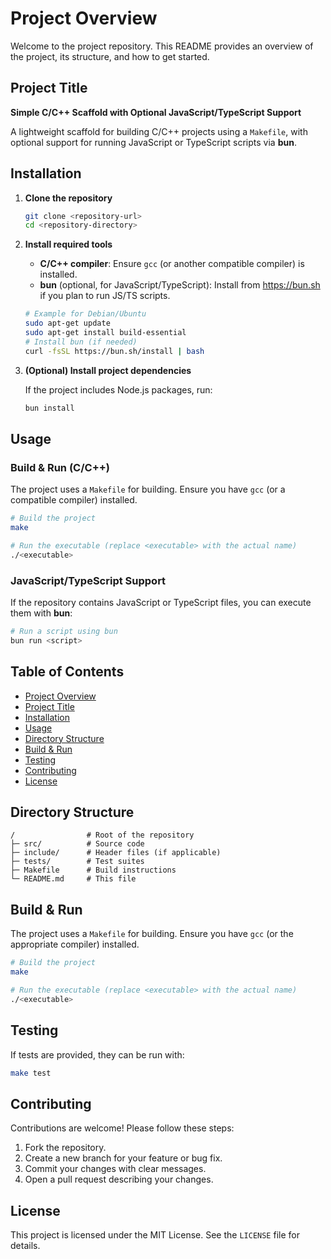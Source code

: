 # Project Overview

Welcome to the project repository. This README provides an overview of the project, its structure, and how to get started.

## Project Title

**Simple C/C++ Scaffold with Optional JavaScript/TypeScript Support**

A lightweight scaffold for building C/C++ projects using a `Makefile`, with optional support for running JavaScript or TypeScript scripts via **bun**.

## Installation

1. **Clone the repository**

   ```bash
   git clone <repository-url>
   cd <repository-directory>
   ```

2. **Install required tools**

   - **C/C++ compiler**: Ensure `gcc` (or another compatible compiler) is installed.
   - **bun** (optional, for JavaScript/TypeScript): Install from https://bun.sh if you plan to run JS/TS scripts.

   ```bash
   # Example for Debian/Ubuntu
   sudo apt-get update
   sudo apt-get install build-essential
   # Install bun (if needed)
   curl -fsSL https://bun.sh/install | bash
   ```

3. **(Optional) Install project dependencies**

   If the project includes Node.js packages, run:

   ```bash
   bun install
   ```

## Usage

### Build & Run (C/C++)

The project uses a `Makefile` for building. Ensure you have `gcc` (or a compatible compiler) installed.

```bash
# Build the project
make

# Run the executable (replace <executable> with the actual name)
./<executable>
```

### JavaScript/TypeScript Support

If the repository contains JavaScript or TypeScript files, you can execute them with **bun**:

```bash
# Run a script using bun
bun run <script>
```

## Table of Contents

- [Project Overview](#project-overview)
- [Project Title](#project-title)
- [Installation](#installation)
- [Usage](#usage)
- [Directory Structure](#directory-structure)
- [Build & Run](#build--run)
- [Testing](#testing)
- [Contributing](#contributing)
- [License](#license)

## Directory Structure

```
/                # Root of the repository
├─ src/          # Source code
├─ include/      # Header files (if applicable)
├─ tests/        # Test suites
├─ Makefile      # Build instructions
└─ README.md     # This file
```

## Build & Run

The project uses a `Makefile` for building. Ensure you have `gcc` (or the appropriate compiler) installed.

```bash
# Build the project
make

# Run the executable (replace <executable> with the actual name)
./<executable>
```

## Testing

If tests are provided, they can be run with:

```bash
make test
```

## Contributing

Contributions are welcome! Please follow these steps:

1. Fork the repository.
2. Create a new branch for your feature or bug fix.
3. Commit your changes with clear messages.
4. Open a pull request describing your changes.

## License

This project is licensed under the MIT License. See the `LICENSE` file for details.
